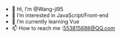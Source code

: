 - 👋 Hi, I’m @Wang-jl95
- 👀 I’m interested in JavaScript/Front-end
- 🌱 I’m currently learning Vue
- 📫 How to reach me :553815688@QQ.com
